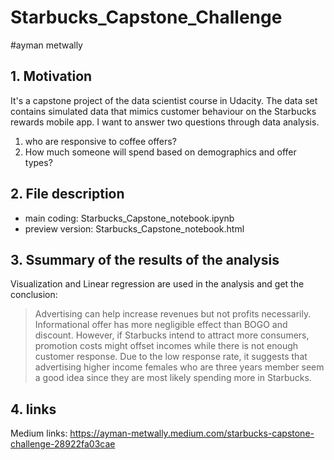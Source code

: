 # Starbucks_Capstone_Challenge
#ayman metwally

## 1. Motivation
It's a capstone project of the data scientist course in Udacity. The data set contains simulated data that mimics customer behaviour on the Starbucks rewards mobile app. I want to answer two questions through data analysis.
1. who are responsive to coffee offers?
2. How much someone will spend based on demographics and offer types?

## 2. File description
* main coding: Starbucks_Capstone_notebook.ipynb
* preview version: Starbucks_Capstone_notebook.html


## 3. Ssummary of the results of the analysis
Visualization and Linear regression are used in the analysis and get the conclusion:
> Advertising can help increase revenues but not profits necessarily. Informational offer has more negligible effect than BOGO and discount. However, if Starbucks intend to attract more consumers, promotion costs might offset incomes while there is not enough customer response.
> Due to the low response rate, it suggests that advertising higher income females who are three years member seem a good idea since they are most likely spending more in Starbucks.

## 4. links
Medium links:
https://ayman-metwally.medium.com/starbucks-capstone-challenge-28922fa03cae

